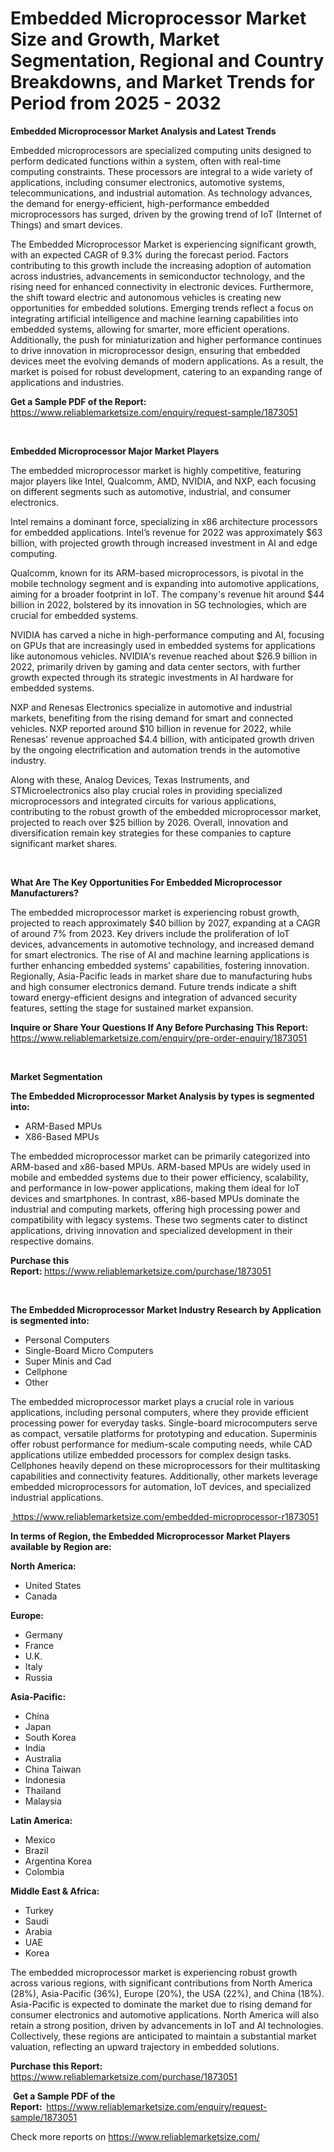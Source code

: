 <p><h1>Embedded Microprocessor Market Size and Growth, Market Segmentation, Regional and Country Breakdowns, and Market Trends for Period from 2025 -  2032</h1></p><p><strong>Embedded Microprocessor Market Analysis and Latest Trends</strong></p>
<p><p>Embedded microprocessors are specialized computing units designed to perform dedicated functions within a system, often with real-time computing constraints. These processors are integral to a wide variety of applications, including consumer electronics, automotive systems, telecommunications, and industrial automation. As technology advances, the demand for energy-efficient, high-performance embedded microprocessors has surged, driven by the growing trend of IoT (Internet of Things) and smart devices.</p><p>The Embedded Microprocessor Market is experiencing significant growth, with an expected CAGR of 9.3% during the forecast period. Factors contributing to this growth include the increasing adoption of automation across industries, advancements in semiconductor technology, and the rising need for enhanced connectivity in electronic devices. Furthermore, the shift toward electric and autonomous vehicles is creating new opportunities for embedded solutions. Emerging trends reflect a focus on integrating artificial intelligence and machine learning capabilities into embedded systems, allowing for smarter, more efficient operations. Additionally, the push for miniaturization and higher performance continues to drive innovation in microprocessor design, ensuring that embedded devices meet the evolving demands of modern applications. As a result, the market is poised for robust development, catering to an expanding range of applications and industries.</p></p>
<p><strong>Get a Sample PDF of the Report:&nbsp;</strong> <a href="https://www.reliablemarketsize.com/enquiry/request-sample/1873051?utm_campaign=2485&utm_medium=2&utm_source=Github&utm_content=ia&utm_term=12022025&utm_id=embedded-microprocessor">https://www.reliablemarketsize.com/enquiry/request-sample/1873051</a></p>
<p>&nbsp;</p>
<p><strong>Embedded Microprocessor Major Market Players</strong></p>
<p><p>The embedded microprocessor market is highly competitive, featuring major players like Intel, Qualcomm, AMD, NVIDIA, and NXP, each focusing on different segments such as automotive, industrial, and consumer electronics. </p><p>Intel remains a dominant force, specializing in x86 architecture processors for embedded applications. Intel’s revenue for 2022 was approximately $63 billion, with projected growth through increased investment in AI and edge computing.</p><p>Qualcomm, known for its ARM-based microprocessors, is pivotal in the mobile technology segment and is expanding into automotive applications, aiming for a broader footprint in IoT. The company's revenue hit around $44 billion in 2022, bolstered by its innovation in 5G technologies, which are crucial for embedded systems.</p><p>NVIDIA has carved a niche in high-performance computing and AI, focusing on GPUs that are increasingly used in embedded systems for applications like autonomous vehicles. NVIDIA's revenue reached about $26.9 billion in 2022, primarily driven by gaming and data center sectors, with further growth expected through its strategic investments in AI hardware for embedded systems.</p><p>NXP and Renesas Electronics specialize in automotive and industrial markets, benefiting from the rising demand for smart and connected vehicles. NXP reported around $10 billion in revenue for 2022, while Renesas' revenue approached $4.4 billion, with anticipated growth driven by the ongoing electrification and automation trends in the automotive industry.</p><p>Along with these, Analog Devices, Texas Instruments, and STMicroelectronics also play crucial roles in providing specialized microprocessors and integrated circuits for various applications, contributing to the robust growth of the embedded microprocessor market, projected to reach over $25 billion by 2026. Overall, innovation and diversification remain key strategies for these companies to capture significant market shares.</p></p>
<p>&nbsp;</p>
<p><strong>What Are The Key Opportunities For Embedded Microprocessor Manufacturers?</strong></p>
<p><p>The embedded microprocessor market is experiencing robust growth, projected to reach approximately $40 billion by 2027, expanding at a CAGR of around 7% from 2023. Key drivers include the proliferation of IoT devices, advancements in automotive technology, and increased demand for smart electronics. The rise of AI and machine learning applications is further enhancing embedded systems' capabilities, fostering innovation. Regionally, Asia-Pacific leads in market share due to manufacturing hubs and high consumer electronics demand. Future trends indicate a shift toward energy-efficient designs and integration of advanced security features, setting the stage for sustained market expansion.</p></p>
<p><strong>Inquire or Share Your Questions If Any Before Purchasing This Report:</strong> <a href="https://www.reliablemarketsize.com/enquiry/pre-order-enquiry/1873051?utm_campaign=2485&utm_medium=2&utm_source=Github&utm_content=ia&utm_term=12022025&utm_id=embedded-microprocessor">https://www.reliablemarketsize.com/enquiry/pre-order-enquiry/1873051</a></p>
<p>&nbsp;</p>
<p><strong>Market Segmentation</strong></p>
<p><strong>The Embedded Microprocessor Market Analysis by types is segmented into:</strong></p>
<p><ul><li>ARM-Based MPUs</li><li>X86-Based MPUs</li></ul></p>
<p><p>The embedded microprocessor market can be primarily categorized into ARM-based and x86-based MPUs. ARM-based MPUs are widely used in mobile and embedded systems due to their power efficiency, scalability, and performance in low-power applications, making them ideal for IoT devices and smartphones. In contrast, x86-based MPUs dominate the industrial and computing markets, offering high processing power and compatibility with legacy systems. These two segments cater to distinct applications, driving innovation and specialized development in their respective domains.</p></p>
<p><strong>Purchase this Report:&nbsp;</strong><a href="https://www.reliablemarketsize.com/purchase/1873051?utm_campaign=2485&utm_medium=2&utm_source=Github&utm_content=ia&utm_term=12022025&utm_id=embedded-microprocessor">https://www.reliablemarketsize.com/purchase/1873051</a></p>
<p>&nbsp;</p>
<p><strong>The Embedded Microprocessor Market Industry Research by Application is segmented into:</strong></p>
<p><ul><li>Personal Computers</li><li>Single-Board Micro Computers</li><li>Super Minis and Cad</li><li>Cellphone</li><li>Other</li></ul></p>
<p><p>The embedded microprocessor market plays a crucial role in various applications, including personal computers, where they provide efficient processing power for everyday tasks. Single-board microcomputers serve as compact, versatile platforms for prototyping and education. Superminis offer robust performance for medium-scale computing needs, while CAD applications utilize embedded processors for complex design tasks. Cellphones heavily depend on these microprocessors for their multitasking capabilities and connectivity features. Additionally, other markets leverage embedded microprocessors for automation, IoT devices, and specialized industrial applications.</p></p>
<p><a href="https://www.reliablemarketsize.com/embedded-microprocessor-r1873051?utm_campaign=2485&utm_medium=2&utm_source=Github&utm_content=ia&utm_term=12022025&utm_id=embedded-microprocessor">&nbsp;https://www.reliablemarketsize.com/embedded-microprocessor-r1873051</a></p>
<p><strong>In terms of Region, the Embedded Microprocessor Market Players available by Region are:</strong></p>
<p>
    <p> <strong> North America: </strong>
        <ul>
            <li>United States</li>
            <li>Canada</li>
        </ul>
        </p> 
    <p> <strong> Europe: </strong>
        <ul>
            <li>Germany</li>
            <li>France</li>
            <li>U.K.</li>
            <li>Italy</li>
            <li>Russia</li>
        </ul>
        </p> 
    <p> <strong> Asia-Pacific: </strong>
        <ul>
            <li>China</li>
            <li>Japan</li>
            <li>South Korea</li>
            <li>India</li>
            <li>Australia</li>
            <li>China Taiwan</li>
            <li>Indonesia</li>
            <li>Thailand</li>
            <li>Malaysia</li>
        </ul>
        </p> 
    <p> <strong> Latin America: </strong>
        <ul>
            <li>Mexico</li>
            <li>Brazil</li>
            <li>Argentina Korea</li>
            <li>Colombia</li>
        </ul>
        </p> 
    <p> <strong> Middle East & Africa: </strong>
        <ul>
            <li>Turkey</li>
            <li>Saudi</li>
            <li>Arabia</li>
            <li>UAE</li>
            <li>Korea</li>
        </ul>
    </p>
    </p>
<p><p>The embedded microprocessor market is experiencing robust growth across various regions, with significant contributions from North America (28%), Asia-Pacific (36%), Europe (20%), the USA (22%), and China (18%). Asia-Pacific is expected to dominate the market due to rising demand for consumer electronics and automotive applications. North America will also retain a strong position, driven by advancements in IoT and AI technologies. Collectively, these regions are anticipated to maintain a substantial market valuation, reflecting an upward trajectory in embedded solutions.</p></p>
<p><strong>Purchase this Report: </strong><a href="https://www.reliablemarketsize.com/purchase/1873051?utm_campaign=2485&utm_medium=2&utm_source=Github&utm_content=ia&utm_term=12022025&utm_id=embedded-microprocessor">https://www.reliablemarketsize.com/purchase/1873051</a></p>
<p>&nbsp;<strong>Get a Sample PDF of the Report:&nbsp;&nbsp;</strong><a href="https://www.reliablemarketsize.com/enquiry/request-sample/1873051?utm_campaign=2485&utm_medium=2&utm_source=Github&utm_content=ia&utm_term=12022025&utm_id=embedded-microprocessor">https://www.reliablemarketsize.com/enquiry/request-sample/1873051</a></p>
<p><strong></strong></p>
<p>Check more reports on <a href="https://www.reliablemarketsize.com/?utm_campaign=2485&utm_medium=2&utm_source=Github&utm_content=ia&utm_term=12022025&utm_id=embedded-microprocessor">https://www.reliablemarketsize.com/</a></p>